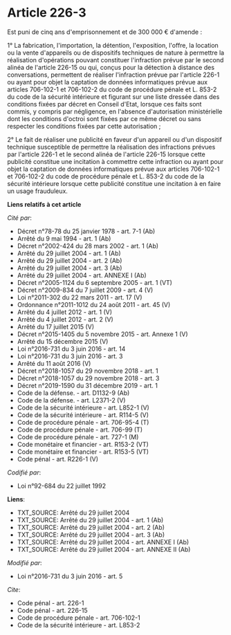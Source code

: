 # Article 226-3

Est puni de cinq ans d'emprisonnement et de 300 000 € d'amende : 

1° La fabrication, l'importation, la détention, l'exposition, l'offre, la location ou la vente d'appareils ou de dispositifs
techniques de nature à permettre la réalisation d'opérations pouvant constituer l'infraction prévue par le second alinéa de
l'article 226-15 ou qui, conçus pour la détection à distance des conversations, permettent de réaliser l'infraction prévue
par l'article 226-1 ou ayant pour objet la captation de données informatiques prévue aux articles    706-102-1 et 706-102-2
du code de procédure pénale et L. 853-2 du code de la sécurité intérieure et figurant sur une liste dressée dans des
conditions fixées par décret en Conseil d'Etat, lorsque ces faits sont commis, y compris par négligence, en l'absence
d'autorisation ministérielle dont les conditions d'octroi sont fixées par ce même décret ou sans respecter les conditions
fixées par cette autorisation ; 

2° Le fait de réaliser une publicité en faveur d'un appareil ou d'un dispositif technique susceptible de permettre la
réalisation des infractions prévues par l'article 226-1 et le second alinéa de l'article 226-15 lorsque cette publicité
constitue une incitation à commettre cette infraction ou ayant pour objet la captation de données informatiques prévue aux
articles    706-102-1 et 706-102-2 du code de procédure pénale et L. 853-2 du code de la sécurité intérieure lorsque cette
publicité constitue une incitation à en faire un usage frauduleux.

**Liens relatifs à cet article**

_Cité par_:

  - Décret n°78-78 du 25 janvier 1978 - art. 7-1 (Ab)
  - Arrêté du 9 mai 1994 - art. 1 (Ab)
  - Décret n°2002-424 du 28 mars 2002 - art. 1 (Ab)
  - Arrêté du 29 juillet 2004 - art. 1 (Ab)
  - Arrêté du 29 juillet 2004 - art. 2 (Ab)
  - Arrêté du 29 juillet 2004 - art. 3 (Ab)
  - Arrêté du 29 juillet 2004 - art. ANNEXE I (Ab)
  - Décret n°2005-1124 du 6 septembre 2005 - art. 1 (VT)
  - Décret n°2009-834 du 7 juillet 2009 - art. 4 (V)
  - Loi n°2011-302 du 22 mars 2011 - art. 17 (V)
  - Ordonnance n°2011-1012 du 24 août 2011 - art. 45 (V)
  - Arrêté du 4 juillet 2012 - art. 1 (V)
  - Arrêté du 4 juillet 2012 - art. 2 (V)
  - Arrêté du 17 juillet 2015 (V)
  - Décret n°2015-1405 du 5 novembre 2015 - art. Annexe 1 (V)
  - Arrêté du 15 décembre 2015 (V)
  - Loi n°2016-731 du 3 juin 2016 - art. 14
  - Loi n°2016-731 du 3 juin 2016 - art. 3
  - Arrêté du 11 août 2016 (V)
  - Décret n°2018-1057 du 29 novembre 2018 - art. 1
  - Décret n°2018-1057 du 29 novembre 2018 - art. 3
  - Décret n°2019-1590 du 31 décembre 2019 - art. 1
  - Code de la défense. - art. D1132-9 (Ab)
  - Code de la défense. - art. L2371-2 (V)
  - Code de la sécurité intérieure - art. L852-1 (V)
  - Code de la sécurité intérieure - art. R114-5 (V)
  - Code de procédure pénale - art. 706-95-4 (T)
  - Code de procédure pénale - art. 706-99 (T)
  - Code de procédure pénale - art. 727-1 (M)
  - Code monétaire et financier - art. R153-2 (VT)
  - Code monétaire et financier - art. R153-5 (VT)
  - Code pénal - art. R226-1 (V)

_Codifié par_:

  - Loi n°92-684 du 22 juillet 1992

**Liens**:

  - TXT_SOURCE: Arrêté du 29 juillet 2004
  - TXT_SOURCE: Arrêté du 29 juillet 2004 - art. 1 (Ab)
  - TXT_SOURCE: Arrêté du 29 juillet 2004 - art. 2 (Ab)
  - TXT_SOURCE: Arrêté du 29 juillet 2004 - art. 3 (Ab)
  - TXT_SOURCE: Arrêté du 29 juillet 2004 - art. ANNEXE I (Ab)
  - TXT_SOURCE: Arrêté du 29 juillet 2004 - art. ANNEXE II (Ab)

_Modifié par_:

  - Loi n°2016-731 du 3 juin 2016 - art. 5

_Cite_:

  - Code pénal - art. 226-1
  - Code pénal - art. 226-15
  - Code de procédure pénale - art. 706-102-1
  - Code de la sécurité intérieure - art. L853-2
